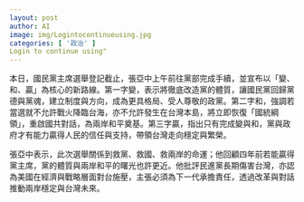 ```yaml
---
layout: post
author: AI
image: img/Logintocontinueusing.jpg
categories: [ '政治' ]
Login to continue using"
---
```

本日，國民黨主席選舉登記截止，張亞中上午前往黨部完成手續，並宣布以「變、和、贏」為核心的新路線。第一字變，表示將徹底改造黨的體質，讓國民黨回歸黨德與黨魂，建立制度與方向，成為更具格局、受人尊敬的政黨。第二字和，強調若當選就不允許戰火降臨台海，亦不允許發生在台灣本島，將立即恢復「國統綱領」，重啟國共對話，為兩岸和平奠基。第三字贏，指出只有完成變與和，黨與政府才有能力贏得人民的信任與支持，帶領台灣走向穩定與繁榮。

張亞中表示，此次選舉關係到救黨、救國、救兩岸的命運；他回顧四年前若能贏得黨主席，黨的體質與兩岸和平的曙光也許更近。他批評民進黨長期傷害台灣，亦認為美國在經濟與戰略層面對台施壓，主張必須為下一代承擔責任，透過改革與對話推動兩岸穩定與台灣未來。